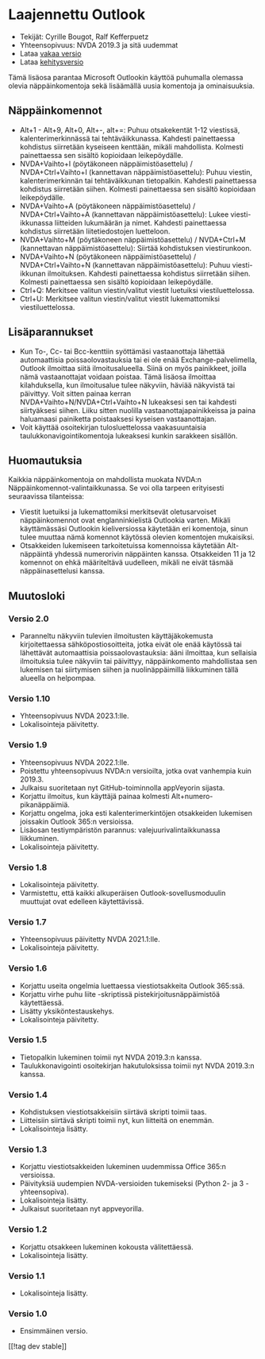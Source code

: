 # Laajennettu Outlook #

* Tekijät: Cyrille Bougot, Ralf Kefferpuetz
* Yhteensopivuus: NVDA 2019.3 ja sitä uudemmat
* Lataa [vakaa versio][1]
* Lataa [kehitysversio][2]

Tämä lisäosa parantaa Microsoft Outlookin käyttöä puhumalla olemassa olevia
näppäinkomentoja sekä lisäämällä uusia komentoja ja ominaisuuksia.

## Näppäinkomennot

* Alt+1 - Alt+9, Alt+0, Alt+-, alt+=: Puhuu otsakekentät 1-12 viestissä,
  kalenterimerkinnässä tai tehtäväikkunassa. Kahdesti painettaessa kohdistus
  siirretään kyseiseen kenttään, mikäli mahdollista. Kolmesti painettaessa
  sen sisältö kopioidaan leikepöydälle.
* NVDA+Vaihto+I (pöytäkoneen näppäimistöasettelu) / NVDA+Ctrl+Vaihto+I
  (kannettavan näppäimistöasettelu): Puhuu viestin, kalenterimerkinnän tai
  tehtäväikkunan tietopalkin. Kahdesti painettaessa kohdistus siirretään
  siihen. Kolmesti painettaessa sen sisältö kopioidaan leikepöydälle.
* NVDA+Vaihto+A (pöytäkoneen näppäimistöasettelu) / NVDA+Ctrl+Vaihto+A
  (kannettavan näppäimistöasettelu): Lukee viesti-ikkunassa liitteiden
  lukumäärän ja nimet. Kahdesti painettaessa kohdistus siirretään
  liitetiedostojen luetteloon.
* NVDA+Vaihto+M (pöytäkoneen näppäimistöasettelu) / NVDA+Ctrl+M (kannettavan
  näppäimistöasettelu): Siirtää kohdistuksen viestirunkoon.
* NVDA+Vaihto+N (pöytäkoneen näppäimistöasettelu) / NVDA+Ctrl+Vaihto+N
  (kannettavan näppäimistöasettelu): Puhuu viesti-ikkunan
  ilmoituksen. Kahdesti painettaessa kohdistus siirretään siihen. Kolmesti
  painettaessa sen sisältö kopioidaan leikepöydälle.
* Ctrl+Q: Merkitsee valitun viestin/valitut viestit luetuiksi
  viestiluettelossa.
* Ctrl+U: Merkitsee valitun viestin/valitut viestit lukemattomiksi
  viestiluettelossa.

## Lisäparannukset

* Kun To-, Cc- tai Bcc-kenttiin syöttämäsi vastaanottaja lähettää
  automaattisia poissaolovastauksia tai ei ole enää Exchange-palvelimella,
  Outlook ilmoittaa siitä ilmoitusalueella. Siinä on myös painikkeet, joilla
  nämä vastaanottajat voidaan poistaa. Tämä lisäosa ilmoittaa kilahduksella,
  kun ilmoitusalue tulee näkyviin, häviää näkyvistä tai päivittyy. Voit
  sitten painaa kerran NVDA+Vaihto+N/NVDA+Ctrl+Vaihto+N lukeaksesi sen tai
  kahdesti siirtyäksesi siihen. Liiku sitten nuolilla
  vastaanottajapainikkeissa ja paina haluamaasi painiketta poistaaksesi
  kyseisen vastaanottajan.
* Voit käyttää osoitekirjan tulosluettelossa vaakasuuntaisia
  taulukkonavigointikomentoja lukeaksesi kunkin sarakkeen sisällön.
  
## Huomautuksia

Kaikkia näppäinkomentoja on mahdollista muokata NVDA:n
Näppäinkomennot-valintaikkunassa. Se voi olla tarpeen erityisesti
seuraavissa tilanteissa:

* Viestit luetuiksi ja lukemattomiksi merkitsevät oletusarvoiset
  näppäinkomennot ovat englanninkielistä Outlookia varten. Mikäli
  käyttämässäsi Outlookin kieliversiossa käytetään eri komentoja, sinun
  tulee muuttaa nämä komennot käytössä olevien komentojen mukaisiksi.
* Otsakkeiden lukemiseen tarkoitetuissa komennoissa käytetään Alt-näppäintä
  yhdessä numerorivin näppäinten kanssa. Otsakkeiden 11 ja 12 komennot on
  ehkä määriteltävä uudelleen, mikäli ne eivät täsmää näppäinasettelusi
  kanssa.

## Muutosloki

### Versio 2.0

* Paranneltu näkyviin tulevien ilmoitusten käyttäjäkokemusta kirjoitettaessa
  sähköpostiosoitteita, jotka eivät ole enää käytössä tai lähettävät
  automaattisia poissaolovastauksia: ääni ilmoittaa, kun sellaisia
  ilmoituksia tulee näkyviin tai päivittyy, näppäinkomento mahdollistaa sen
  lukemisen tai siirtymisen siihen ja nuolinäppäimillä liikkuminen tällä
  alueella on helpompaa.

### Versio 1.10

* Yhteensopivuus NVDA 2023.1:lle.
* Lokalisointeja päivitetty.

### Versio 1.9

* Yhteensopivuus NVDA 2022.1:lle.
* Poistettu yhteensopivuus NVDA:n versioilta, jotka ovat vanhempia kuin
  2019.3.
* Julkaisu suoritetaan nyt GitHub-toiminnolla appVeyorin sijasta.
* Korjattu ilmoitus, kun käyttäjä painaa kolmesti Alt+numero-pikanäppäimiä.
* Korjattu ongelma, joka esti kalenterimerkintöjen otsakkeiden lukemisen
  joissakin Outlook 365:n versioissa.
* Lisäosan testiympäristön parannus: valejuurivalintaikkunassa liikkuminen.
* Lokalisointeja päivitetty.

### Versio 1.8

* Lokalisointeja päivitetty.
* Varmistettu, että kaikki alkuperäisen Outlook-sovellusmoduulin muuttujat
  ovat edelleen käytettävissä.

### Versio 1.7

* Yhteensopivuus päivitetty NVDA 2021.1:lle.
* Lokalisointeja päivitetty.

### Versio 1.6

* Korjattu useita ongelmia luettaessa viestiotsakkeita Outlook 365:ssä.
* Korjattu virhe  puhu liite -skriptissä pistekirjoitusnäppäimistöä
  käytettäessä.
* Lisätty yksiköntestauskehys.
* Lokalisointeja päivitetty.

### Versio 1.5

* Tietopalkin lukeminen toimii nyt NVDA 2019.3:n kanssa.
* Taulukkonavigointi osoitekirjan hakutuloksissa toimii nyt NVDA 2019.3:n
  kanssa.

### Versio 1.4

* Kohdistuksen viestiotsakkeisiin siirtävä skripti toimii taas.
* Liitteisiin siirtävä skripti toimii nyt, kun liitteitä on enemmän.
* Lokalisointeja lisätty.

### Versio 1.3

* Korjattu viestiotsakkeiden lukeminen uudemmissa Office 365:n versioissa.
* Päivityksiä uudempien NVDA-versioiden tukemiseksi (Python 2- ja 3
  -yhteensopiva).
* Lokalisointeja lisätty.
* Julkaisut suoritetaan nyt appveyorilla.

### Versio 1.2

* Korjattu otsakkeen lukeminen kokousta välitettäessä.
* Lokalisointeja lisätty.

### Versio 1.1

* Lokalisointeja lisätty.

### Versio 1.0

* Ensimmäinen versio.

[[!tag dev stable]]

[1]: https://www.nvaccess.org/addonStore/legacy?file=outlookextended

[2]: https://www.nvaccess.org/addonStore/legacy?file=outlookextended-dev
